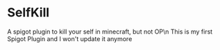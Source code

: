 # SelfKill
A spigot plugin to kill your self in minecraft, but not OP\n
This is my first Spigot Plugin and I won't update it anymore 
